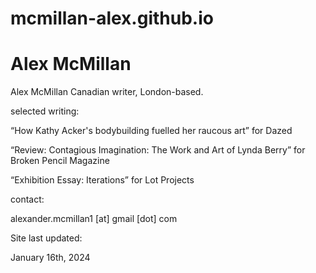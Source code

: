 # mcmillan-alex.github.io
# Alex McMillan
Alex McMillan
Canadian writer, London-based.

selected writing: 

“How Kathy Acker's bodybuilding fuelled her raucous art”
for Dazed

“Review: Contagious Imagination: The Work and Art of Lynda Berry”
for Broken Pencil Magazine

“Exhibition Essay: Iterations”
for Lot Projects


contact:

alexander.mcmillan1 [at] gmail [dot] com


Site last updated:

January 16th, 2024
